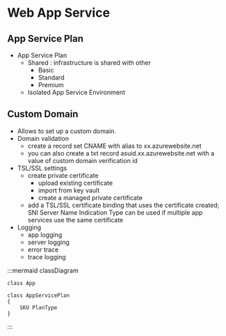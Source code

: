 # Web App Service
## App Service Plan
- App Service Plan
    - Shared    : infrastructure is shared with other
        - Basic
        - Standard
        - Premium
    - Isolated App Service Environment
    
## Custom Domain
- Allows to set up a custom domain. 
- Domain validation
    - create a record set CNAME with alias to xx.azurewebsite.net
    - you can also create a txt record asuid.xx.azurewebsite.net with a value of custom domain verification id
- TSL/SSL settings
    - create private certificate 
        - upload existing certificate
        - import from key vault
        - create a managed private certificate
    - add a TSL/SSL certificate binding that uses the certificate created; SNI Server Name Indication Type can be used if multiple app services use the same certificate
- Logging
    - app logging
    - server logging
    - error trace
    - trace logging

:::mermaid
    classDiagram

    class App

    class AppServicePlan
    {
        SKU PlanType
    }

 
:::